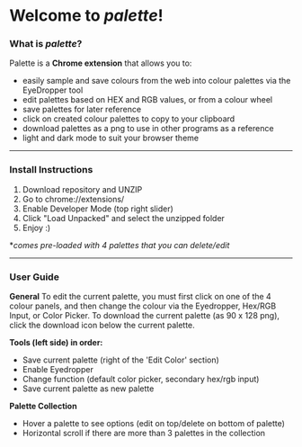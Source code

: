 # Welcome to *palette*!
### What is *palette*?
Palette is a **Chrome extension** that allows you to:
- easily sample and save colours from the web into colour palettes via the EyeDropper tool
- edit palettes based on HEX and RGB values, or from a colour wheel
- save palettes for later reference
- click on created colour palettes to copy to your clipboard
- download palettes as a png to use in other programs as a reference
- light and dark mode to suit your browser theme

---
### Install Instructions
1. Download repository and UNZIP
2. Go to chrome://extensions/
3. Enable Developer Mode (top right slider)
4. Click "Load Unpacked" and select the unzipped folder
5. Enjoy :)

**comes pre-loaded with 4 palettes that you can delete/edit*

---
### User Guide

**General**
To edit the current palette, you must first click on one of the 4 colour panels, and then change the colour via the Eyedropper, Hex/RGB Input, or Color Picker. To download the current palette (as 90 x 128 png), click the download icon below the current palette.

**Tools (left side) in order:**
- Save current palette (right of the 'Edit Color' section)
- Enable Eyedropper
- Change function (default color picker, secondary hex/rgb input)
- Save current palette as new palette

**Palette Collection**
- Hover a palette to see options (edit on top/delete on bottom of palette)
- Horizontal scroll if there are more than 3 palettes in the collection